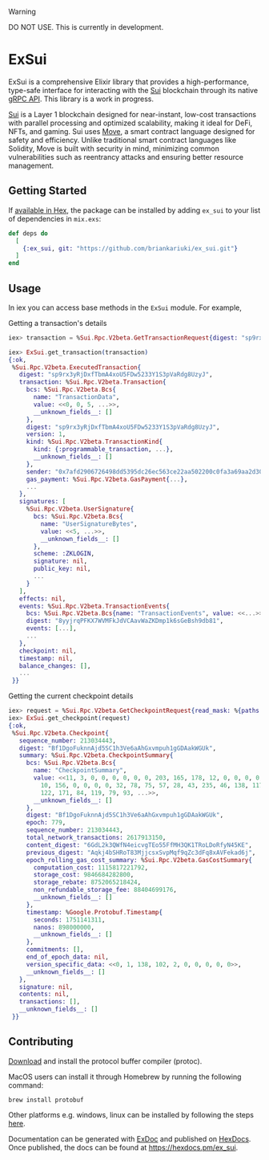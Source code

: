 > [!WARNING]
> DO NOT USE. This is currently in development.

# ExSui

ExSui is a comprehensive Elixir library that provides a high-performance, type-safe interface for interacting with the 
[Sui](https://sui.io/) blockchain through its native [gRPC API](https://docs.sui.io/concepts/grpc-overview). This library is a work in progress.

[Sui](https://sui.io/) is a Layer 1 blockchain designed for near-instant, low-cost transactions with parallel processing and optimized scalability, making it ideal for DeFi, NFTs, and gaming. Sui uses [Move](https://sui.io/move), a smart contract language designed for safety and efficiency. Unlike traditional smart contract languages like Solidity, Move is built with security in mind, minimizing common vulnerabilities such as reentrancy attacks and ensuring better resource management.


## Getting Started

If [available in Hex](https://hex.pm/docs/publish), the package can be installed
by adding `ex_sui` to your list of dependencies in `mix.exs`:

```elixir
def deps do
  [
    {:ex_sui, git: "https://github.com/briankariuki/ex_sui.git"}
  ]
end
```

## Usage
In iex you can access base methods in the `ExSui` module. For example,

Getting a transaction's details

```elixir
iex> transaction = %Sui.Rpc.V2beta.GetTransactionRequest{digest: "sp9rx3yRjDxfTbmA4xoU5FDw5233Y1S3pVaRdg8UzyJ", read_mask: %{paths: ["digest", "signatures", "events", "transaction"]}}

iex> ExSui.get_transaction(transaction)
{:ok,
 %Sui.Rpc.V2beta.ExecutedTransaction{
   digest: "sp9rx3yRjDxfTbmA4xoU5FDw5233Y1S3pVaRdg8UzyJ",
   transaction: %Sui.Rpc.V2beta.Transaction{
     bcs: %Sui.Rpc.V2beta.Bcs{
       name: "TransactionData",
       value: <<0, 0, 5, ...>>,
       __unknown_fields__: []
     },
     digest: "sp9rx3yRjDxfTbmA4xoU5FDw5233Y1S3pVaRdg8UzyJ",
     version: 1,
     kind: %Sui.Rpc.V2beta.TransactionKind{
       kind: {:programmable_transaction, ...},
       __unknown_fields__: []
     },
     sender: "0x7afd2906726498dd5395dc26ec563ce22aa502200c0fa3a69aa2d30f2b382027",
     gas_payment: %Sui.Rpc.V2beta.GasPayment{...},
     ...
   },
   signatures: [
     %Sui.Rpc.V2beta.UserSignature{
       bcs: %Sui.Rpc.V2beta.Bcs{
         name: "UserSignatureBytes",
         value: <<5, ...>>,
         __unknown_fields__: []
       },
       scheme: :ZKLOGIN,
       signature: nil,
       public_key: nil,
       ...
     }
   ],
   effects: nil,
   events: %Sui.Rpc.V2beta.TransactionEvents{
     bcs: %Sui.Rpc.V2beta.Bcs{name: "TransactionEvents", value: <<...>>, ...},
     digest: "8yyjrqPFKX7WVMFkJdVCAavWaZKDmp1k6sGeBsh9db81",
     events: [...],
     ...
   },
   checkpoint: nil,
   timestamp: nil,
   balance_changes: [],
   ...
 }}

```

Getting the current checkpoint details
```elixir
iex> request = %Sui.Rpc.V2beta.GetCheckpointRequest{read_mask: %{paths: ["summary", "digest", "sequence_number"]}}
iex> ExSui.get_checkpoint(request)
{:ok,
 %Sui.Rpc.V2beta.Checkpoint{
   sequence_number: 213034443,
   digest: "Bf1DgoFuknnAjd5SC1h3Ve6aAhGxvmpuh1gGDAakWGUk",
   summary: %Sui.Rpc.V2beta.CheckpointSummary{
     bcs: %Sui.Rpc.V2beta.Bcs{
       name: "CheckpointSummary",
       value: <<11, 3, 0, 0, 0, 0, 0, 0, 203, 165, 178, 12, 0, 0, 0, 0, 62, 47,
         10, 156, 0, 0, 0, 0, 32, 78, 75, 57, 28, 43, 235, 46, 138, 117, 73, 59,
         122, 171, 84, 119, 79, 93, ...>>,
       __unknown_fields__: []
     },
     digest: "Bf1DgoFuknnAjd5SC1h3Ve6aAhGxvmpuh1gGDAakWGUk",
     epoch: 779,
     sequence_number: 213034443,
     total_network_transactions: 2617913150,
     content_digest: "6GdL2k3QWfN4eicvgTEo55FfMH3QK1TRoLDoRfyN45KE",
     previous_digest: "Aqkj4bSHRoT83MjjcsxSvpMqf9qZc3dFq8xAVFekad6j",
     epoch_rolling_gas_cost_summary: %Sui.Rpc.V2beta.GasCostSummary{
       computation_cost: 1115817221792,
       storage_cost: 9846684282800,
       storage_rebate: 8752065218424,
       non_refundable_storage_fee: 88404699176,
       __unknown_fields__: []
     },
     timestamp: %Google.Protobuf.Timestamp{
       seconds: 1751141311,
       nanos: 898000000,
       __unknown_fields__: []
     },
     commitments: [],
     end_of_epoch_data: nil,
     version_specific_data: <<0, 1, 138, 102, 2, 0, 0, 0, 0, 0>>,
     __unknown_fields__: []
   },
   signature: nil,
   contents: nil,
   transactions: [],
   __unknown_fields__: []
 }}
```


## Contributing

[Download](https://github.com/protocolbuffers/protobuf?tab=readme-ov-file#protobuf-compiler-installation) and install the protocol buffer compiler (protoc).

MacOS users can install it through Homebrew by running the following command: 
```
brew install protobuf
```
Other platforms e.g. windows, linux can be installed by following the steps [here](https://github.com/protocolbuffers/protobuf?tab=readme-ov-file#protobuf-compiler-installation).

Documentation can be generated with [ExDoc](https://github.com/elixir-lang/ex_doc)
and published on [HexDocs](https://hexdocs.pm). Once published, the docs can
be found at <https://hexdocs.pm/ex_sui>.

